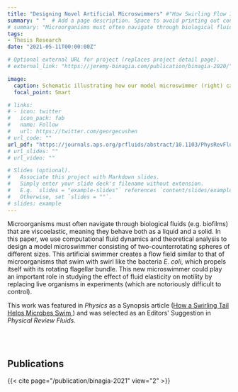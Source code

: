 ```yaml
---
title: "Designing Novel Artificial Microswimmers" #"How Swirling Flow Increases Swimming Speeds in Elastic Fluids"
summary: " "  # Add a page description. Space to avoid printing out contents.
# summary: "Microorganisms must often navigate through biological fluids (e.g. biofilms) that are viscoelastic, meaning they behave both as a liquid and a solid. In this paper, we use computational fluid dynamics and theoretical analysis to explain why swimmers that create swirling flow like E. coli will swim faster in elastic fluids."  # Add a page description. Space to avoid printing out contents.
tags:
- Thesis Research
date: "2021-05-11T00:00:00Z"

# Optional external URL for project (replaces project detail page).
# external_link: "https://jeremy-binagia.com/publication/binagia-2020/"

image:
  caption: Schematic illustrating how our model microswimmer (right) can be used to model swimmers with swirl like the bacteria E. coli (left).
  focal_point: Smart

# links:
# - icon: twitter
#   icon_pack: fab
#   name: Follow
#   url: https://twitter.com/georgecushen
# url_code: ""
url_pdf: "https://journals.aps.org/prfluids/abstract/10.1103/PhysRevFluids.6.053301"
# url_slides: ""
# url_video: ""

# Slides (optional).
#   Associate this project with Markdown slides.
#   Simply enter your slide deck's filename without extension.
#   E.g. `slides = "example-slides"` references `content/slides/example-slides.md`.
#   Otherwise, set `slides = ""`.
# slides: example
---
```

Microorganisms must often navigate through biological fluids (e.g. biofilms) that are viscoelastic, meaning they behave both as a liquid and a solid. In this paper, we use computational fluid dynamics and theoretical analysis to design a model microswimmer consisting of two-counterrotating spheres of different sizes. This artificial swimmer creates a flow field similar to that of microorganisms that swim with swirl like the bacteria *E. coli*, which propels itself with its rotating flagellar bundle. This new microswimmer could play an important role in studying the effect of fluid elasticity on motility by replacing live organisms in experiments (which are notoriously difficult to control).

This work was featured in *Physics* as a Synopsis article ([How a Swirling Tail Helps Microbes Swim ](https://physics.aps.org/articles/v14/s61)) and was selected as an Editors' Suggestion in *Physical Review Fluids*.

<!-- ` ` <!-- can also use <br/><br/> -->
<!-- ` `
` ` -->
<br/><br/>

## Publications
{{< cite page="/publication/binagia-2021" view="2" >}}
